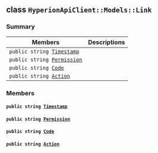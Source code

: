## class `HyperionApiClient::Models::Link` 

### Summary

 Members                        | Descriptions                                
--------------------------------|---------------------------------------------
`public string `[`Timestamp`](#class_hyperion_api_client_1_1_models_1_1_link_1a2f6cff44f7d31294dab060179c01445d) | 
`public string `[`Permission`](#class_hyperion_api_client_1_1_models_1_1_link_1a033dd78be5f1f73803d47db8079a774a) | 
`public string `[`Code`](#class_hyperion_api_client_1_1_models_1_1_link_1a3e3a861ea30ec6d94dbaba3f93fea8f3) | 
`public string `[`Action`](#class_hyperion_api_client_1_1_models_1_1_link_1a6cbcc18d725aac9ed8a4f9040221606c) | 

### Members

#### `public string `[`Timestamp`](#class_hyperion_api_client_1_1_models_1_1_link_1a2f6cff44f7d31294dab060179c01445d) 

#### `public string `[`Permission`](#class_hyperion_api_client_1_1_models_1_1_link_1a033dd78be5f1f73803d47db8079a774a) 

#### `public string `[`Code`](#class_hyperion_api_client_1_1_models_1_1_link_1a3e3a861ea30ec6d94dbaba3f93fea8f3) 

#### `public string `[`Action`](#class_hyperion_api_client_1_1_models_1_1_link_1a6cbcc18d725aac9ed8a4f9040221606c) 

